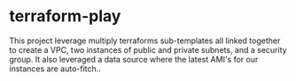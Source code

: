 # terraform-play
This project leverage multiply terraforms sub-templates all linked together to create a VPC, two instances of public and private subnets, and a security group. It also leveraged a data source where the latest AMI's for our instances are auto-fitch..  
